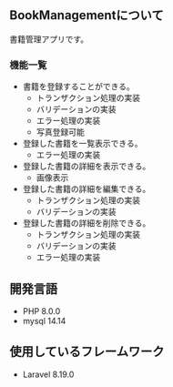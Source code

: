 ## BookManagementについて
書籍管理アプリです。

### 機能一覧
- 書籍を登録することができる。
  -  トランザクション処理の実装
  -  バリデーションの実装
  -  エラー処理の実装
  -  写真登録可能
- 登録した書籍を一覧表示できる。
  -  エラー処理の実装
- 登録した書籍の詳細を表示できる。
  -  画像表示
- 登録した書籍の詳細を編集できる。
  -  トランザクション処理の実装
  -  バリデーションの実装
- 登録した書籍の詳細を削除できる。
  -  トランザクション処理の実装
  -  バリデーションの実装
  -  エラー処理の実装


## 開発言語
- PHP 8.0.0
- mysql 14.14

## 使用しているフレームワーク
- Laravel 8.19.0
